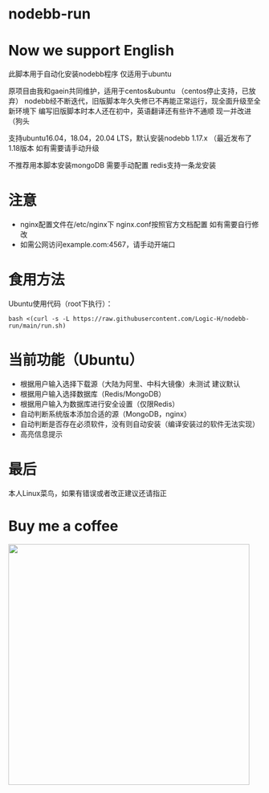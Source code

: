 # nodebb-run
# Now we support English 
此脚本用于自动化安装nodebb程序
仅适用于ubuntu



原项目由我和gaein共同维护，适用于centos&ubuntu （centos停止支持，已放弃）
nodebb经不断迭代，旧版脚本年久失修已不再能正常运行，现全面升级至全新环境下
编写旧版脚本时本人还在初中，英语翻译还有些许不通顺 现一并改进（狗头

支持ubuntu16.04，18.04，20.04 LTS，默认安装nodebb 1.17.x （最近发布了1.18版本 如有需要请手动升级

不推荐用本脚本安装mongoDB 需要手动配置
redis支持一条龙安装

# 注意
 
- nginx配置文件在/etc/nginx下 nginx.conf按照官方文档配置 如有需要自行修改
- 如需公网访问example.com:4567，请手动开端口

# 食用方法

Ubuntu使用代码（root下执行）：

```
bash <(curl -s -L https://raw.githubusercontent.com/Logic-H/nodebb-run/main/run.sh)
```
# 当前功能（Ubuntu）

- 根据用户输入选择下载源（大陆为阿里、中科大镜像）未测试 建议默认
- 根据用户输入选择数据库（Redis/MongoDB）
- 根据用户输入为数据库进行安全设置（仅限Redis）
- 自动判断系统版本添加合适的源（MongoDB，nginx）
- 自动判断是否存在必须软件，没有则自动安装（编译安装过的软件无法实现）
- 高亮信息提示

# 最后
本人Linux菜鸟，如果有错误或者改正建议还请指正

# Buy me a coffee
<a href="url"><img src="https://user-images.githubusercontent.com/42613665/131843816-3b2016ad-a15f-49c8-a3f1-995527f962a7.jpg" align="left" height="480"></a>







